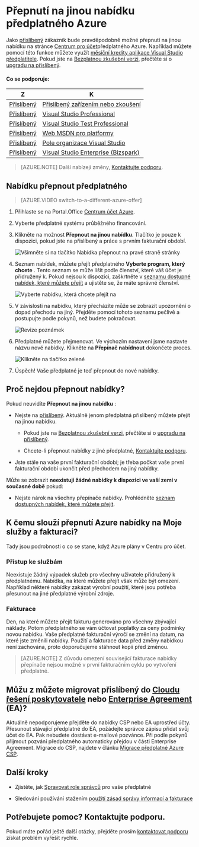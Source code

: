 <properties
    pageTitle="Přepnutí na jinou nabídku předplatného Azure | Microsoft Azure"
    description="Další informace o tom, jak změnit svoje předplatné Azure a přepnutí na jinou nabídku pomocí portálu pro správu předplatného"
    services=""
    documentationCenter=""
    authors="genlin"
    manager="mbaldwin"
    editor=""
    tags="billing,top-support-issue"/>

<tags
    ms.service="billing"
    ms.workload="na"
    ms.tgt_pltfrm="na"
    ms.devlang="na"
    ms.topic="article"
    ms.date="09/30/2016"
    ms.author="genli"/>

# <a name="switch-your-azure-subscription-to-another-offer"></a>Přepnutí na jinou nabídku předplatného Azure

Jako [přislíbený](https://azure.microsoft.com/offers/ms-azr-0003p/) zákazník bude pravděpodobně možné přepnutí na jinou nabídku na stránce [Centrum pro účet](https://account.windowsazure.com/Subscriptions)předplatného Azure. Například můžete pomocí této funkce můžete využít [měsíční kredity aplikace Visual Studio předplatitele](https://azure.microsoft.com/pricing/member-offers/msdn-benefits-details/). Pokud jste na [Bezplatnou zkušební verzi](https://azure.microsoft.com/free/), přečtěte si o [upgradu na přislíbený](billing-upgrade-azure-subscription.md).

#### <a name="whats-supported"></a>Co se podporuje:

| Z                                                              | K                                                                                      |
|-------------------------------------------------------------------|-----------------------------------------------------------------------------------------|
| [Přislíbený](https://azure.microsoft.com/offers/ms-azr-0003p/) | [Přislíbený zařízením nebo zkoušení](https://azure.microsoft.com/offers/ms-azr-0023p/)              |
| [Přislíbený](https://azure.microsoft.com/offers/ms-azr-0003p/) | [Visual Studio Professional](https://azure.microsoft.com/offers/ms-azr-0059p/)          |
| [Přislíbený](https://azure.microsoft.com/offers/ms-azr-0003p/) | [Visual Studio Test Professional](https://azure.microsoft.com/offers/ms-azr-0060p/)     |
| [Přislíbený](https://azure.microsoft.com/offers/ms-azr-0003p/) | [Web MSDN pro platformy](https://azure.microsoft.com/offers/ms-azr-0062p/)                      |
| [Přislíbený](https://azure.microsoft.com/offers/ms-azr-0003p/) | [Pole organizace Visual Studio](https://azure.microsoft.com/offers/ms-azr-0063p/)            |
| [Přislíbený](https://azure.microsoft.com/offers/ms-azr-0003p/) | [Visual Studio Enterprise (Bizspark)](https://azure.microsoft.com/offers/ms-azr-0064p/) |

> [AZURE.NOTE] Další nabízejí změny, [Kontaktujte podporu](https://portal.azure.com/?#blade/Microsoft_Azure_Support/HelpAndSupportBlade).
    
## <a name="switch-subscription-offer"></a>Nabídku přepnout předplatného

> [AZURE.VIDEO switch-to-a-different-azure-offer]

1.  Přihlaste se na Portal.Office [Centrum účet Azure](https://account.windowsazure.com/Subscriptions).

2.  Vyberte předplatné systému průběžného financování.

3.  Klikněte na možnost **Přepnout na jinou nabídku**. Tlačítko je pouze k dispozici, pokud jste na přislíbený a práce s prvním fakturační období.

    ![Všimněte si na tlačítko Nabídka přepnout na pravé straně stránky](./media/billing-how-to-switch-azure-offer/switchbutton.png)
    
4.  Seznam nabídek, můžete přejít předplatného **Vyberte program, který chcete** . Tento seznam se může lišit podle členství, které váš účet je přidružený k. Pokud nejsou k dispozici, zaškrtněte v [seznamu dostupné nabídek, které můžete přejít](#whats-supported) a ujistěte se, že máte správné členství. 

    ![Vyberte nabídku, která chcete přejít na](./media/billing-how-to-switch-azure-offer/selectoffer.png)

5.  V závislosti na nabídku, který přecházíte může se zobrazit upozornění o dopad přechodu na jiný. Přejděte pomocí tohoto seznamu pečlivě a postupujte podle pokynů, než budete pokračovat.

    ![Revize poznámek](./media/billing-how-to-switch-azure-offer/thingstonote.png)

6.  Předplatné můžete přejmenovat. Ve výchozím nastavení jsme nastavte názvu nové nabídky. Klikněte na **Přepínač nabídnout** dokončete proces.

    ![Klikněte na tlačítko zelené](./media/billing-how-to-switch-azure-offer/confirmpage.png)

7.  Úspěch! Vaše předplatné je teď přepnout do nové nabídky.

## <a name="why-cant-i-switch-offers"></a>Proč nejdou přepnout nabídky?

Pokud neuvidíte **Přepnout na jinou nabídku** :

- Nejste na [přislíbený](https://azure.microsoft.com/offers/ms-azr-0003p/). Aktuálně jenom předplatná přislíbený můžete přejít na jinou nabídku.

    - Pokud jste na [Bezplatnou zkušební verzi](https://azure.microsoft.com/free/), přečtěte si o [upgradu na přislíbený](billing-upgrade-azure-subscription.md).

    - Chcete-li přepnout nabídky z jiné předplatné, [Kontaktujte podporu](https://portal.azure.com/?#blade/Microsoft_Azure_Support/HelpAndSupportBlade).

- Jste stále na vaše první fakturační období; je třeba počkat vaše první fakturační období ukončit před přechodem na jiný nabídky.

Může se zobrazit **neexistují žádné nabídky k dispozici ve vaší zemi v současné době** pokud:

- Nejste nárok na všechny přepínače nabídky. Prohlédněte [seznam dostupných nabídek, které můžete přejít](#whats-supported).

## <a name="what-does-switching-azure-offers-do-to-my-service-and-billing"></a>K čemu slouží přepnutí Azure nabídky na Moje služby a fakturaci?

Tady jsou podrobnosti o co se stane, když Azure plány v Centru pro účet.

### <a name="access-to-services"></a>Přístup ke službám

Neexistuje žádný výpadek služeb pro všechny uživatele přidružený k předplatnému. Nabídka, na které můžete přejít však může být omezení. Například některé nabídky zakázat výrobní použití, které jsou potřeba přesunout na jiné předplatné výrobní zdroje.

### <a name="billing"></a>Fakturace

Den, na které můžete přejít fakturu generováno pro všechny zbývající náklady. Potom předplatného se vám účtovat poplatky za ceny podmínky novou nabídku. Vaše předplatné fakturační výročí se změní na datum, na které jste změnili nabídky. Použití a fakturace data před změny nabídkou není zachována, proto doporučujeme stáhnout kopii před změnou.

> [AZURE.NOTE] Z důvodu omezení související fakturace nabídky přepínače nejsou možné v první fakturačním cyklu po vytvoření předplatné.

## <a name="can-i-migrate-from-pay-as-you-go-to-cloud-solution-providerhttpspartnermicrosoftcomsolutionscloud-reseller-overview-csp-or-enterprise-agreementhttpsazuremicrosoftcompricingenterprise-agreement-ea"></a>Můžu z můžete migrovat přislíbený do [Cloudu řešení poskytovatele](https://partner.microsoft.com/Solutions/cloud-reseller-overview) nebo [Enterprise Agreement](https://azure.microsoft.com/pricing/enterprise-agreement/) (EA)?

Aktuálně nepodporujeme přejděte do nabídky CSP nebo EA uprostřed účty. Přesunout stávající předplatné do EA, požádejte správce zápisu přidat svůj účet do EA. Pak nebudete dostávat e-mailové pozvánce. Při podle pokynů přijmout pozvání předplatného automaticky přejdou v části Enterprise Agreement. Migrace do CSP, najdete v článku [Migrace předplatné Azure CSP](https://blogs.technet.microsoft.com/hybridcloudbp/2016/08/26/azure-subscription-migration-to-csp/).

## <a name="next-steps"></a>Další kroky

- Zjistěte, jak [Spravovat role správců](billing-add-change-azure-subscription-administrator.md) pro vaše předplatné

- Sledování používání stažením [použití zásad správy informací a fakturace](billing-download-azure-invoice-daily-usage-date.md)

## <a name="need-help-contact-support"></a>Potřebujete pomoc? Kontaktujte podporu.

Pokud máte pořád ještě další otázky, přejděte prosím [kontaktovat podporu](https://portal.azure.com/?#blade/Microsoft_Azure_Support/HelpAndSupportBlade) získat problém vyřešit rychle.

